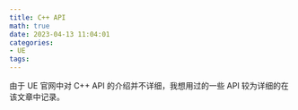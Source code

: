 ```yaml
---
title: C++ API
math: true
date: 2023-04-13 11:04:01
categories:
- UE
tags:
---
```


由于 UE 官网中对 C++ API 的介绍并不详细，我想用过的一些 API 较为详细的在该文章中记录。
<!--more-->


